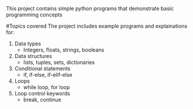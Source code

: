 This project contains simple python programs that demonstrate basic programming concepts

#Topics covered
The project includes example programs and explainations for:

1. Data types
    - Integers, floats, strings, booleans
2. Data structures
    - lists, tuples, sets, dictionaries
3. Conditional statements
    - if, if-else, if-elif-else
4. Loops
    - while loop, for loop
5. Loop control keywords
    - break, continue

